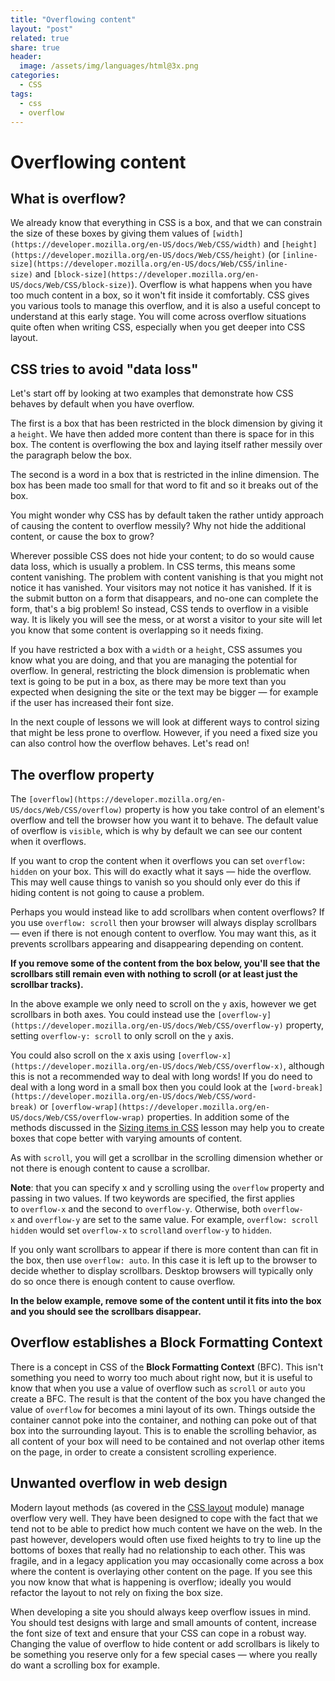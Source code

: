 ```yaml
---
title: "Overflowing content"
layout: "post"
related: true
share: true
header:
  image: /assets/img/languages/html@3x.png
categories:
  - CSS
tags:
  - css
  - overflow
---
```


# Overflowing content

## What is overflow?

We already know that everything in CSS is a box, and that we can constrain the size of these boxes by giving them values of `[width](https://developer.mozilla.org/en-US/docs/Web/CSS/width)` and `[height](https://developer.mozilla.org/en-US/docs/Web/CSS/height)` (or `[inline-size](https://developer.mozilla.org/en-US/docs/Web/CSS/inline-size)` and `[block-size](https://developer.mozilla.org/en-US/docs/Web/CSS/block-size)`). Overflow is what happens when you have too much content in a box, so it won't fit inside it comfortably. CSS gives you various tools to manage this overflow, and it is also a useful concept to understand at this early stage. You will come across overflow situations quite often when writing CSS, especially when you get deeper into CSS layout.

## CSS tries to avoid "data loss"

Let's start off by looking at two examples that demonstrate how CSS behaves by default when you have overflow.

The first is a box that has been restricted in the block dimension by giving it a `height`. We have then added more content than there is space for in this box. The content is overflowing the box and laying itself rather messily over the paragraph below the box.

The second is a word in a box that is restricted in the inline dimension. The box has been made too small for that word to fit and so it breaks out of the box.

You might wonder why CSS has by default taken the rather untidy approach of causing the content to overflow messily? Why not hide the additional content, or cause the box to grow?

Wherever possible CSS does not hide your content; to do so would cause data loss, which is usually a problem. In CSS terms, this means some content vanishing. The problem with content vanishing is that you might not notice it has vanished. Your visitors may not notice it has vanished. If it is the submit button on a form that disappears, and no-one can complete the form, that's a big problem! So instead, CSS tends to overflow in a visible way. It is likely you will see the mess, or at worst a visitor to your site will let you know that some content is overlapping so it needs fixing.

If you have restricted a box with a `width` or a `height`, CSS assumes you know what you are doing, and that you are managing the potential for overflow. In general, restricting the block dimension is problematic when text is going to be put in a box, as there may be more text than you expected when designing the site or the text may be bigger — for example if the user has increased their font size.

In the next couple of lessons we will look at different ways to control sizing that might be less prone to overflow. However, if you need a fixed size you can also control how the overflow behaves. Let's read on!

## The overflow property

The `[overflow](https://developer.mozilla.org/en-US/docs/Web/CSS/overflow)` property is how you take control of an element's overflow and tell the browser how you want it to behave. The default value of overflow is `visible`, which is why by default we can see our content when it overflows.

If you want to crop the content when it overflows you can set `overflow: hidden` on your box. This will do exactly what it says — hide the overflow. This may well cause things to vanish so you should only ever do this if hiding content is not going to cause a problem.

Perhaps you would instead like to add scrollbars when content overflows? If you use `overflow: scroll` then your browser will always display scrollbars — even if there is not enough content to overflow. You may want this, as it prevents scrollbars appearing and disappearing depending on content.

**If you remove some of the content from the box below, you'll see that the scrollbars still remain even with nothing to scroll (or at least just the scrollbar tracks).**

In the above example we only need to scroll on the `y` axis, however we get scrollbars in both axes. You could instead use the `[overflow-y](https://developer.mozilla.org/en-US/docs/Web/CSS/overflow-y)` property, setting `overflow-y: scroll` to only scroll on the `y` axis.

You could also scroll on the x axis using `[overflow-x](https://developer.mozilla.org/en-US/docs/Web/CSS/overflow-x)`, although this is not a recommended way to deal with long words! If you do need to deal with a long word in a small box then you could look at the `[word-break](https://developer.mozilla.org/en-US/docs/Web/CSS/word-break)` or `[overflow-wrap](https://developer.mozilla.org/en-US/docs/Web/CSS/overflow-wrap)` properties. In addition some of the methods discussed in the [Sizing items in CSS](https://developer.mozilla.org/en-US/docs/Learn/CSS/Building_blocks/Sizing_items_in_CSS) lesson may help you to create boxes that cope better with varying amounts of content.

As with `scroll`, you will get a scrollbar in the scrolling dimension whether or not there is enough content to cause a scrollbar.

**Note**: that you can specify x and y scrolling using the `overflow` property and passing in two values. If two keywords are specified, the first applies to `overflow-x` and the second to `overflow-y`. Otherwise, both `overflow-x` and `overflow-y` are set to the same value. For example, `overflow: scroll hidden` would set `overflow-x` to `scroll`and `overflow-y` to `hidden`.

If you only want scrollbars to appear if there is more content than can fit in the box, then use `overflow: auto`. In this case it is left up to the browser to decide whether to display scrollbars. Desktop browsers will typically only do so once there is enough content to cause overflow.

**In the below example, remove some of the content until it fits into the box and you should see the scrollbars disappear.**

## Overflow establishes a Block Formatting Context

There is a concept in CSS of the **Block Formatting Context** (BFC). This isn't something you need to worry too much about right now, but it is useful to know that when you use a value of overflow such as `scroll` or `auto` you create a BFC. The result is that the content of the box you have changed the value of `overflow` for becomes a mini layout of its own. Things outside the container cannot poke into the container, and nothing can poke out of that box into the surrounding layout. This is to enable the scrolling behavior, as all content of your box will need to be contained and not overlap other items on the page, in order to create a consistent scrolling experience.

## Unwanted overflow in web design

Modern layout methods (as covered in the [CSS layout](https://developer.mozilla.org/en-US/docs/Learn/CSS/CSS_layout) module) manage overflow very well. They have been designed to cope with the fact that we tend not to be able to predict how much content we have on the web. In the past however, developers would often use fixed heights to try to line up the bottoms of boxes that really had no relationship to each other. This was fragile, and in a legacy application you may occasionally come across a box where the content is overlaying other content on the page. If you see this you now know that what is happening is overflow; ideally you would refactor the layout to not rely on fixing the box size.

When developing a site you should always keep overflow issues in mind. You should test designs with large and small amounts of content, increase the font size of text and ensure that your CSS can cope in a robust way. Changing the value of overflow to hide content or add scrollbars is likely to be something you reserve only for a few special cases — where you really do want a scrolling box for example.